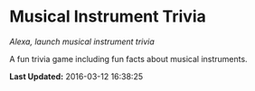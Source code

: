# Musical Instrument Trivia
*Alexa, launch musical instrument trivia*

A fun trivia game including fun facts about musical instruments.

**Last Updated:** 2016-03-12 16:38:25